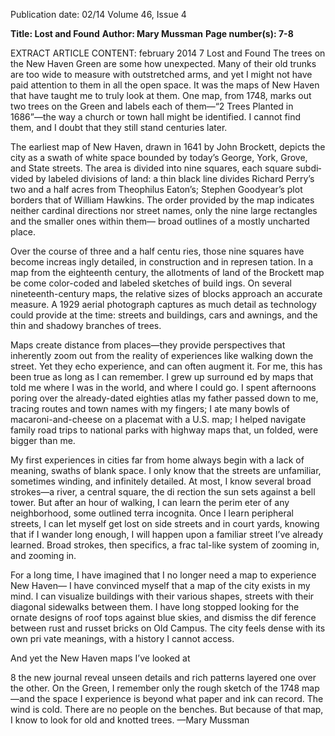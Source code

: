 Publication date: 02/14
Volume 46, Issue 4

**Title: Lost and Found**
**Author: Mary Mussman**
**Page number(s): 7-8**

EXTRACT ARTICLE CONTENT:
february 2014
7
Lost and Found
The trees on the New Haven Green are some­
how unexpected. Many of their old trunks are 
too wide to measure with outstretched arms, 
and yet I might not have paid attention to them 
in all the open space. It was the maps of New 
Haven that have taught me to truly look at 
them. One map, from 1748, marks out two trees 
on the Green and labels each of them—“2 Trees 
Planted in 1686”—the way a church or town hall 
might be identified. I cannot find them, and I 
doubt that they still stand centuries later.


The earliest map of New Haven, drawn 
in 1641 by John Brockett, depicts the city as 
a swath of white space bounded by today’s 
George, York, Grove, and State streets. The area 
is divided into nine squares, each square subdi­
vided by labeled divisions of land: a thin black 
line divides Richard Perry’s two and a half acres 
from Theophilus Eaton’s; Stephen Goodyear’s 
plot borders that of William Hawkins. The order 
provided by the map indicates neither cardinal 
directions nor street names, only the nine large 
rectangles and the smaller ones within them—
broad outlines of a mostly uncharted place. 


Over the course of three and a half centu­
ries, those nine squares have become increas­
ingly detailed, in construction and in represen­
tation. In a map from the eighteenth century, 
the allotments of land of the Brockett map be­
come color-coded and labeled sketches of build­
ings. On several nineteenth-century maps, the 
relative sizes of blocks approach an accurate 
measure. A 1929 aerial photograph captures as 
much detail as technology could provide at the 
time: streets and buildings, cars and awnings, 
and the thin and shadowy branches of trees. 


Maps create distance from places—they 
provide perspectives that inherently zoom out 
from the reality of experiences like walking 
down the street. Yet they echo experience, and 
can often augment it. For me, this has been true 
as long as I can remember. I grew up surround­
ed by maps that told me where I was in the 
world, and where I could go. I spent afternoons 
poring over the already-dated eighties atlas my 
father passed down to me, tracing routes and 
town names with my fingers; I ate many bowls 
of macaroni-and-cheese on a placemat with a 
U.S. map; I helped navigate family road trips 
to national parks with highway maps that, un­
folded, were bigger than me. 


My first experiences in cities far from 
home always begin with a lack of meaning, 
swaths of blank space. I only know that the 
streets are unfamiliar, sometimes winding, 
and infinitely detailed. At most, I know several 
broad strokes—a river, a central square, the di­
rection the sun sets against a bell tower. But 
after an hour of walking, I can learn the perim­
eter of any neighborhood, some outlined terra 
incognita. Once I learn peripheral streets, I can 
let myself get lost on side streets and in court­
yards, knowing that if I wander long enough, I 
will happen upon a familiar street I’ve already 
learned. Broad strokes, then specifics, a frac­
tal-like system of zooming in, and zooming in. 


For a long time, I have imagined that I no 
longer need a map to experience New Haven—
I have convinced myself that a map of the city 
exists in my mind. I can visualize buildings 
with their various shapes, streets with their 
diagonal sidewalks between them. I have long 
stopped looking for the ornate designs of roof­
tops against blue skies, and dismiss the dif­
ference between rust and russet bricks on Old 
Campus. The city feels dense with its own pri­
vate meanings, with a history I cannot access.


And yet the New Haven maps I’ve looked at 


8
the new journal
reveal unseen details and rich patterns layered 
one over the other. On the Green, I remember 
only the rough sketch of the 1748 map—and 
the space I experience is beyond what paper 
and ink can record. The wind is cold. There are 
no people on the benches. But because of that 
map, I know to look for old and knotted trees.
—Mary Mussman